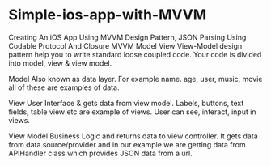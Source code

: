 # Simple-ios-app-with-MVVM

Creating An iOS App Using MVVM Design Pattern, JSON Parsing Using Codable Protocol And Closure
MVVM
Model View View-Model design pattern help you to write standard loose coupled code. Your code is divided into model, view & view model.

Model
Also known as data layer. For example name. age, user, music, movie all of these are examples of data.

View
User Interface & gets data from view model. Labels, buttons, text fields, table view etc are example of views. User can see, interact, input in views.

View Model
Business Logic and returns data to view controller. It gets data from data source/provider and in our example we are getting data from APIHandler class which provides JSON data from a url.

